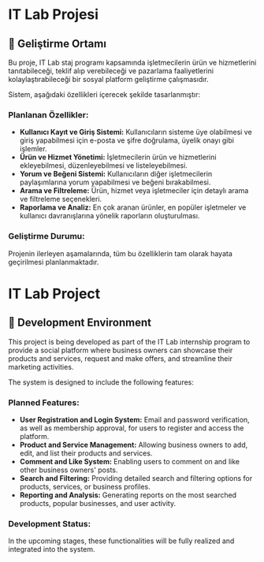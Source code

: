 # IT Lab Projesi 

## 📌 Geliştirme Ortamı
Bu proje, IT Lab staj programı kapsamında işletmecilerin ürün ve hizmetlerini tanıtabileceği, teklif alıp verebileceği ve pazarlama faaliyetlerini kolaylaştırabileceği bir sosyal platform geliştirme çalışmasıdır.

Sistem, aşağıdaki özellikleri içerecek şekilde tasarlanmıştır:

### Planlanan Özellikler:
- **Kullanıcı Kayıt ve Giriş Sistemi:** Kullanıcıların sisteme üye olabilmesi ve giriş yapabilmesi için e-posta ve şifre doğrulama, üyelik onayı gibi işlemler.
- **Ürün ve Hizmet Yönetimi:** İşletmecilerin ürün ve hizmetlerini ekleyebilmesi, düzenleyebilmesi ve listeleyebilmesi.
- **Yorum ve Beğeni Sistemi:** Kullanıcıların diğer işletmecilerin paylaşımlarına yorum yapabilmesi ve beğeni bırakabilmesi.
- **Arama ve Filtreleme:** Ürün, hizmet veya işletmeciler için detaylı arama ve filtreleme seçenekleri.
- **Raporlama ve Analiz:** En çok aranan ürünler, en popüler işletmeler ve kullanıcı davranışlarına yönelik raporların oluşturulması.

### Geliştirme Durumu:
Projenin ilerleyen aşamalarında, tüm bu özelliklerin tam olarak hayata geçirilmesi planlanmaktadır.


# IT Lab Project 

## 📌 Development Environment
This project is being developed as part of the IT Lab internship program to provide a social platform where business owners can showcase their products and services, request and make offers, and streamline their marketing activities.

The system is designed to include the following features:

### Planned Features:
- **User Registration and Login System:** Email and password verification, as well as membership approval, for users to register and access the platform.
- **Product and Service Management:** Allowing business owners to add, edit, and list their products and services.
- **Comment and Like System:** Enabling users to comment on and like other business owners' posts.
- **Search and Filtering:** Providing detailed search and filtering options for products, services, or business profiles.
- **Reporting and Analysis:** Generating reports on the most searched products, popular businesses, and user activity.

### Development Status:
In the upcoming stages, these functionalities will be fully realized and integrated into the system.
